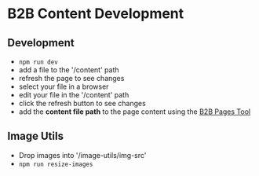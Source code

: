 # B2B Content Development

## Development
* `npm run dev`
* add a file to the '/content' path
* refresh the page to see changes
* select your file in a browser
* edit your file in the '/content' path
* click the refresh button to see changes
* add the **content file path** to the page content using the [B2B Pages Tool]('https://intarnet.chums.com/apps/b2b-pages')

## Image Utils
* Drop images into '/image-utils/img-src'
* `npm run resize-images`

